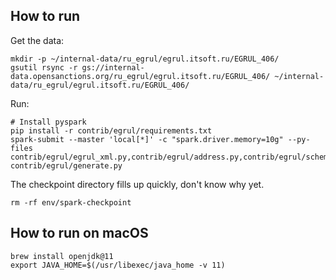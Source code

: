 
## How to run

Get the data:

	mkdir -p ~/internal-data/ru_egrul/egrul.itsoft.ru/EGRUL_406/
	gsutil rsync -r gs://internal-data.opensanctions.org/ru_egrul/egrul.itsoft.ru/EGRUL_406/ ~/internal-data/ru_egrul/egrul.itsoft.ru/EGRUL_406/

Run:

	# Install pyspark
	pip install -r contrib/egrul/requirements.txt
	spark-submit --master 'local[*]' -c "spark.driver.memory=10g" --py-files contrib/egrul/egrul_xml.py,contrib/egrul/address.py,contrib/egrul/schema.py contrib/egrul/generate.py

The checkpoint directory fills up quickly, don't know why yet.

	rm -rf env/spark-checkpoint


## How to run on macOS

	brew install openjdk@11
	export JAVA_HOME=$(/usr/libexec/java_home -v 11)
